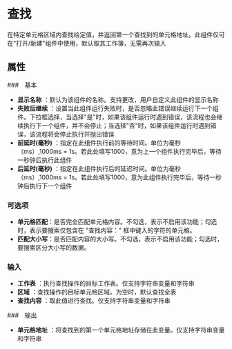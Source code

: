 # 查找

在特定单元格区域内查找给定值，并返回第一个查找到的单元格地址。此组件仅可在&quot;打开/新建&quot;组件中使用，默认取其工作簿，无需再次输入


## 属性

###　基本
- **显示名称** ：默认为该组件的名称。支持更改，用户自定义此组件的显示名称
- **失败后继续** ：设置当此组件运行失败时，是否忽略此错误继续运行下一个组件。下拉框选择，当选择"是"时，如果该组件运行时遇到错误，该流程也会继续执行下一个组件，并不会停止；当选择"否"时，如果该组件运行时遇到错误，该流程将会停止执行并抛出错误
- **前延时(毫秒)** ：指定在此组件执行前的等待时间。单位为毫秒（ms）,1000ms = 1s。若此处填写1000，意为上一个组件执行完毕后，等待一秒钟后执行此组件
- **后延时(毫秒)** ：指定在此组件执行后的延迟时间。单位为毫秒（ms）,1000ms = 1s。若此处填写1000，意为此组件执行完毕后，等待一秒钟后执行下一个组件

### 可选项
- **单元格匹配**：是否完全匹配单元格内容。不勾选，表示不启用该功能；勾选时，表示要搜索仅包含在 "查找内容：" 框中键入的字符的单元格。
- **匹配大小写**：是否匹配内容的大小写。不勾选，表示不启用该功能；勾选时，要搜索区分大小写的数据。


### 输入

- **工作表** ：执行查找操作的目标工作表。仅支持字符串变量和字符串
- **区域** ：查找操作的目标单元格区域。为空时，默认查找全表
- **查找内容** ：取此值进行查找。仅支持字符串变量和字符串

###　输出

- **单元格地址** ：将查找到的第一个单元格地址存储在此变量。仅支持字符串变量和字符串
